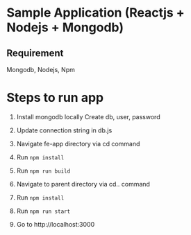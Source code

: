# Sample Application (Reactjs + Nodejs + Mongodb)

## Requirement

Mongodb, Nodejs, Npm

# Steps to run app

1. Install mongodb locally
   Create db, user, password
2. Update connection string in db.js

3. Navigate fe-app directory via cd command
4. Run `npm install`
5. Run `npm run build`
6. Navigate to parent directory via cd.. command
7. Run `npm install`
8. Run `npm run start`
9. Go to http://localhost:3000
